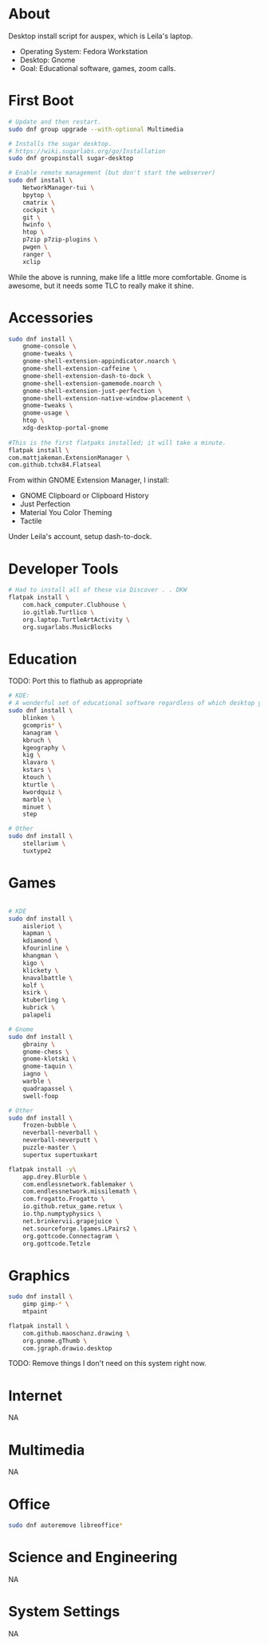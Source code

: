 # About

Desktop install script for auspex, which is Leila's laptop.

- Operating System: Fedora Workstation
- Desktop: Gnome
- Goal: Educational software, games, zoom calls.



# First Boot

```bash
# Update and then restart.
sudo dnf group upgrade --with-optional Multimedia

# Installs the sugar desktop.
# https://wiki.sugarlabs.org/go/Installation
sudo dnf groupinstall sugar-desktop

# Enable remote management (but don't start the webserver)
sudo dnf install \
    NetworkManager-tui \
    bpytop \
    cmatrix \
    cockpit \
    git \
    hwinfo \
    htop \
    p7zip p7zip-plugins \
    pwgen \
    ranger \
    xclip
```

While the above is running, make life a little more comfortable. Gnome is awesome, but it needs some TLC to really make it shine.



# Accessories

```bash
sudo dnf install \
    gnome-console \
    gnome-tweaks \
    gnome-shell-extension-appindicator.noarch \
    gnome-shell-extension-caffeine \
    gnome-shell-extension-dash-to-dock \
    gnome-shell-extension-gamemode.noarch \
    gnome-shell-extension-just-perfection \
    gnome-shell-extension-native-window-placement \
    gnome-tweaks \
    gnome-usage \
    htop \
    xdg-desktop-portal-gnome
    
#This is the first flatpaks installed; it will take a minute.
flatpak install \
com.mattjakeman.ExtensionManager \
com.github.tchx84.Flatseal
```

From within GNOME Extension Manager, I install:

- GNOME Clipboard or Clipboard History
- Just Perfection
- Material You Color Theming
- Tactile

Under Leila's account, setup dash-to-dock.

# Developer Tools
```bash
# Had to install all of these via Discover . . DKW
flatpak install \
    com.hack_computer.Clubhouse \
    io.gitlab.Turtlico \
    org.laptop.TurtleArtActivity \
    org.sugarlabs.MusicBlocks
```



# Education

TODO: Port this to flathub as appropriate

```bash
# KDE:
# A wonderful set of educational software regardless of which desktop you use.
sudo dnf install \
    blinken \
    gcompris* \
    kanagram \
    kbruch \
    kgeography \
    kig \
    klavaro \
    kstars \
    ktouch \
    kturtle \
    kwordquiz \
    marble \
    minuet \
    step

# Other
sudo dnf install \
    stellarium \
    tuxtype2
```



# Games

```bash

# KDE
sudo dnf install \
    aisleriot \
    kapman \
    kdiamond \
    kfourinline \
    khangman \
    kigo \
    klickety \
    knavalbattle \
    kolf \
    ksirk \
    ktuberling \
    kubrick \
    palapeli

# Gnome
sudo dnf install \
    gbrainy \
    gnome-chess \
    gnome-klotski \
    gnome-taquin \
    iagno \
    warble \
    quadrapassel \
    swell-foop

# Other
sudo dnf install \
    frozen-bubble \
    neverball-neverball \
    neverball-neverputt \
    puzzle-master \
    supertux supertuxkart

flatpak install -y\
    app.drey.Blurble \
    com.endlessnetwork.fablemaker \
    com.endlessnetwork.missilemath \
    com.frogatto.Frogatto \
    io.github.retux_game.retux \
    io.thp.numptyphysics \
    net.brinkervii.grapejuice \
    net.sourceforge.lgames.LPairs2 \
    org.gottcode.Connectagram \
    org.gottcode.Tetzle

```



# Graphics

```bash
sudo dnf install \
    gimp gimp-* \
    mtpaint

flatpak install \
    com.github.maoschanz.drawing \
    org.gnome.gThumb \
    com.jgraph.drawio.desktop
```

TODO: Remove things I don't need on this system right now.

# Internet
NA



# Multimedia
NA


# Office
```bash
sudo dnf autoremove libreoffice*
```



# Science and Engineering
NA



# System Settings
NA


